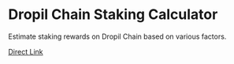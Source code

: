 # Dropil Chain Staking Calculator

Estimate staking rewards on Dropil Chain based on various factors.

[Direct Link](https://calc.dropilchain.com)